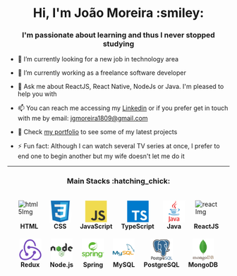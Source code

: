 <h1 align="center">Hi, I'm João Moreira :smiley:</h1>

<h3 align="center">I'm passionate about learning and thus I never stopped studying</h3>
  
- :telescope: I’m currently looking for a new job in technology area
  
- 🌱 I’m currently working as a freelance software developer
  
- 💬 Ask me about ReactJS, React Native, NodeJs or Java. I'm pleased to help you with
  
- 📫 You can reach me accessing my [Linkedin](https://www.linkedin.com/in/joao-moreira-dev/)
or if you prefer get in touch with me by email: jgmoreira1809@gmail.com

- :notebook_with_decorative_cover: Check [my portfolio](https://www.joaomoreira.net/) to see some of my latest projects
  
- ⚡ Fun fact: Although I can watch several TV series at once, I prefer to end one to begin another but my wife doesn't let me do it

<hr>

<h3 align="center">Main Stacks :hatching_chick:</h3>
<br>
<div style="display: flex; flex-direction: row; flex-wrap: wrap; justify-content: center; gap: 20px;">
  <div style="display: flex; flex-direction: column; align-items: center;">
    <img src="https://cdn.jsdelivr.net/gh/devicons/devicon/icons/html5/html5-original.svg" alt="html5Img" width="50" height="50"/>
    <strong>HTML</strong>
  </div>
  <div style="display: flex; flex-direction: column; align-items: center;">
    <img src="https://raw.githubusercontent.com/devicons/devicon/master/icons/css3/css3-original.svg" alt="cssImg" width="50" height="50"/>
    <strong>CSS</strong>
  </div>
  <div style="display: flex; flex-direction: column; align-items: center;">
    <img src="https://raw.githubusercontent.com/devicons/devicon/master/icons/javascript/javascript-original.svg" alt="javascriptImg" width="50" height="50"/>
    <strong>JavaScript</strong>
  </div>
  <div style="display: flex; flex-direction: column; align-items: center;">
    <img src="https://raw.githubusercontent.com/devicons/devicon/master/icons/typescript/typescript-original.svg" alt="typescript" width="50" height="50"/>
    <strong>TypeScript</strong>
  </div>
  <div style="display: flex; flex-direction: column; align-items: center;">
    <img src="https://raw.githubusercontent.com/devicons/devicon/master/icons/java/java-original-wordmark.svg" alt="javaImg" width="50" height="50"/>
    <strong>Java</strong>
  </div>
  <div style="display: flex; flex-direction: column; align-items: center;">
    <img src="https://cdn.jsdelivr.net/gh/devicons/devicon/icons/react/react-original.svg" alt="reactImg" width="50" height="50"/>
    <strong>ReactJS</strong>
  </div>
  <div style="display: flex; flex-direction: column; align-items: center;">
    <img src="https://raw.githubusercontent.com/devicons/devicon/master/icons/redux/redux-original.svg" alt="reduxImg" width="50" height="50"/>
    <strong>Redux</strong>
  </div>
  <div style="display: flex; flex-direction: column; align-items: center;">
    <img src="https://raw.githubusercontent.com/devicons/devicon/master/icons/nodejs/nodejs-original-wordmark.svg" alt="nodejsImg" width="50" height="50"/>
    <strong>Node.js</strong>
  </div>
  <div style="display: flex; flex-direction: column; align-items: center;">
    <img src="https://raw.githubusercontent.com/devicons/devicon/master/icons/spring/spring-original-wordmark.svg" alt="springImg" width="50" height="50"/>
    <strong>Spring</strong>
  </div>
  <div style="display: flex; flex-direction: column; align-items: center;">
    <img src="https://raw.githubusercontent.com/devicons/devicon/master/icons/mysql/mysql-original-wordmark.svg" alt="mysqlImg" width="50" height="50"/>
    <strong>MySQL</strong>
  </div>
  <div style="display: flex; flex-direction: column; align-items: center;">
    <img src="https://raw.githubusercontent.com/devicons/devicon/master/icons/postgresql/postgresql-original-wordmark.svg" alt="postgresImg" width="50" height="50"/>
    <strong>PostgreSQL</strong>
  </div>
  <div style="display: flex; flex-direction: column; align-items: center;">
    <img src="https://raw.githubusercontent.com/devicons/devicon/master/icons/mongodb/mongodb-original-wordmark.svg" alt="mongodbImg" width="50" height="50"/>
    <strong>MongoDB</strong>
  </div>
</div>


